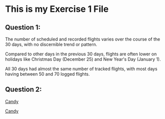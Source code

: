 # This is my Exercise 1 File

## Question 1:

The number of scheduled and recorded flights varies over the course of the 30 days, with no discernible trend or pattern.

Compared to other days in the previous 30 days, flights are often lower on holidays like Christmas Day (December 25) and New Year's Day (January 1).

All 30 days had almost the same number of tracked flights, with most days having between 50 and 70 logged flights.

## Question 2:

[Candy](CandyObservation1.jpg)

[Candy](CandyObservation2.jpg)
